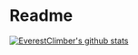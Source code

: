 # Readme
[![EverestClimber's github stats](https://github-readme-stats.vercel.app/api?username=EverestClimber)](https://github.com/anuraghazra/github-readme-stats)
